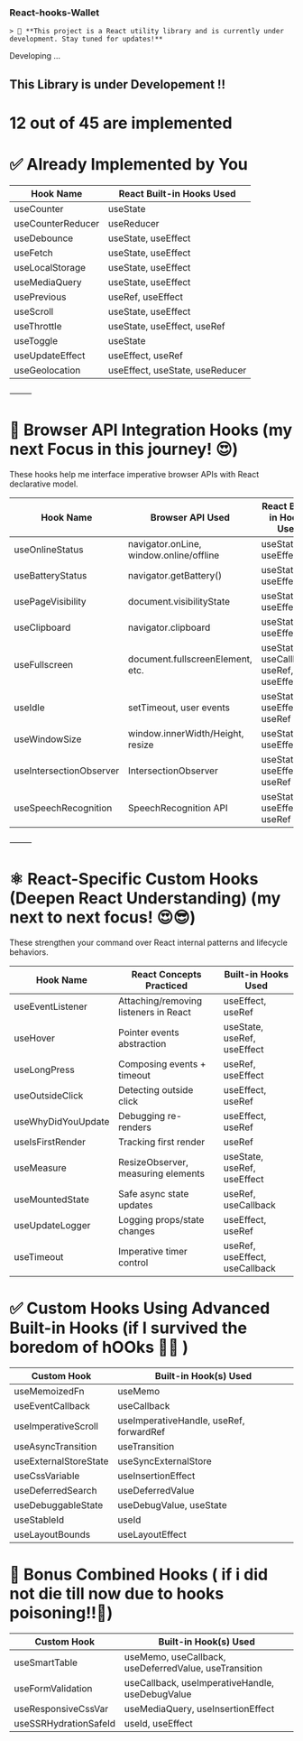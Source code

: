 ### React-hooks-Wallet 
    > 🚧 **This project is a React utility library and is currently under development. Stay tuned for updates!**

Developing ...

##  This Library is under Developement !! 

# 12 out of 45 are implemented



# ✅ Already Implemented by You

| Hook Name           | React Built-in Hooks Used               |
|---------------------|-------------------------------          |
| useCounter          | useState                                |
| useCounterReducer   | useReducer                              |
| useDebounce         | useState, useEffect                     |
| useFetch            | useState, useEffect                     |
| useLocalStorage     | useState, useEffect                     |
| useMediaQuery       | useState, useEffect                     |
| usePrevious         | useRef, useEffect                       |
| useScroll           | useState, useEffect                     |
| useThrottle         | useState, useEffect, useRef             |
| useToggle           | useState                                |
| useUpdateEffect     | useEffect, useRef                       |
| useGeolocation      | useEffect, useState, useReducer         |


⸻

# 🧠 Browser API Integration Hooks (my next Focus in this journey! 😍)

These hooks help me interface imperative browser APIs with React declarative model.

| Hook Name                | Browser API Used                                   | React Built-in Hooks Used                |
|--------------------------|----------------------------------------------------|------------------------------------------|
| useOnlineStatus          | navigator.onLine, window.online/offline            | useState, useEffect                      |
| useBatteryStatus         | navigator.getBattery()                             | useState, useEffect                      |
| usePageVisibility        | document.visibilityState                           | useState, useEffect                      |
| useClipboard             | navigator.clipboard                                | useState, useEffect                      |
| useFullscreen            | document.fullscreenElement, etc.                   | useState, useCallback, useRef, useEffect |
| useIdle                  | setTimeout, user events                            | useState, useEffect, useRef              |
| useWindowSize            | window.innerWidth/Height, resize                   | useState, useEffect                      |
| useIntersectionObserver  | IntersectionObserver                               | useState, useEffect, useRef              |
| useSpeechRecognition     | SpeechRecognition API                              | useState, useEffect, useRef              |


⸻

# ⚛️ React-Specific Custom Hooks (Deepen React Understanding) (my next to  next focus! 😍😎)

These strengthen your command over React internal patterns and lifecycle behaviors.

| Hook Name            | React Concepts Practiced                | Built-in Hooks Used                |
|----------------------|-----------------------------------------|------------------------------------|
| useEventListener     | Attaching/removing listeners in React   | useEffect, useRef                  |
| useHover             | Pointer events abstraction              | useState, useRef, useEffect        |
| useLongPress         | Composing events + timeout              | useRef, useEffect                  |
| useOutsideClick      | Detecting outside click                 | useEffect, useRef                  |
| useWhyDidYouUpdate   | Debugging re-renders                    | useEffect, useRef                  |
| useIsFirstRender     | Tracking first render                   | useRef                             |
| useMeasure           | ResizeObserver, measuring elements      | useState, useRef, useEffect        |
| useMountedState      | Safe async state updates                | useRef, useCallback                |
| useUpdateLogger      | Logging props/state changes             | useEffect, useRef                  |
| useTimeout           | Imperative timer control                | useRef, useEffect, useCallback     |






# ✅ Custom Hooks Using Advanced Built-in Hooks (if I survived the boredom of hOOks 🥹😩 )

| Custom Hook             | Built-in Hook(s) Used                                 |
|------------------------ |------------------------------------------------------|
| useMemoizedFn           | useMemo                                              |
| useEventCallback        | useCallback                                          |
| useImperativeScroll     | useImperativeHandle, useRef, forwardRef              |
| useAsyncTransition      | useTransition                                        |
| useExternalStoreState   | useSyncExternalStore                                 |
| useCssVariable          | useInsertionEffect                                   |
| useDeferredSearch       | useDeferredValue                                     |
| useDebuggableState      | useDebugValue, useState                              |
| useStableId             | useId                                                |
| useLayoutBounds         | useLayoutEffect                                      |


# 🌟 Bonus Combined Hooks ( if i did not die till now due to hooks poisoning!!🫡)

| Custom Hook                | Built-in Hook(s) Used                                 |
|----------------------------|------------------------------------------------------|
| useSmartTable              | useMemo, useCallback, useDeferredValue, useTransition|
| useFormValidation          | useCallback, useImperativeHandle, useDebugValue      |
| useResponsiveCssVar        | useMediaQuery, useInsertionEffect                    |
| useSSRHydrationSafeId      | useId, useEffect                                     |

